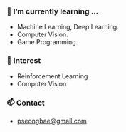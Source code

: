 ### 🌱 I’m currently learning ...
- Machine Learning, Deep Learning.
- Computer Vision.
- Game Programming.
<!-- <img src="https://img.shields.io/badge/Unity-000000?style=flat-square&logo=Unity&logoColor=white"/>
 -->
### 🔭 Interest
- Reinforcement Learning
- Computer Vision

### 📫 Contact
- pseongbae@gmail.com

<!--
**seongbae15/seongbae15** is a ✨ _special_ ✨ repository because its `README.md` (this file) appears on your GitHub profile.

Here are some ideas to get you started:

- 🔭 I’m currently working on ...
- 🌱 I’m currently learning ...
- 👯 I’m looking to collaborate on ...
- 🤔 I’m looking for help with ...
- 💬 Ask me about ...
- 📫 How to reach me: ...
- 😄 Pronouns: ...
- ⚡ Fun fact: ...
-->
